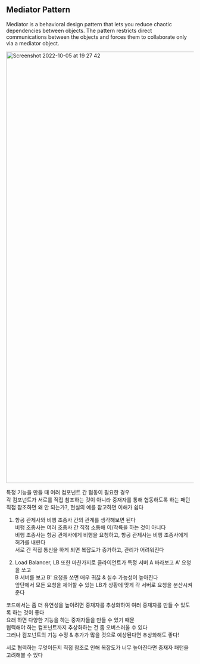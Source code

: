 ## Mediator Pattern

Mediator is a behavioral design pattern that lets you reduce chaotic dependencies between objects. The pattern restricts direct communications between the
objects and forces them to collaborate only via a mediator object.

<img width="1156" alt="Screenshot 2022-10-05 at 19 27 42" src="https://user-images.githubusercontent.com/76534087/194039707-1581a95d-02a8-4d83-97e1-04938c733f91.png">

특정 기능을 만들 때 여러 컴포넌트 간 협동이 필요한 경우  
각 컴포넌트가 서로를 직접 참조하는 것이 아니라 중재자를 통해 협동하도록 하는 패턴  
직접 참조하면 왜 안 되는가?, 현실의 예를 참고하면 이해가 쉽다  

1. 항공 관제사와 비행 조종사 간의 관계를 생각해보면 된다  
비행 조종사는 여러 조종사 간 직접 소통해 이/착륙을 하는 것이 아니다  
비행 조종사는 항공 관제사에게 비행을 요청하고, 항공 관제사는 비행 조종사에게 허가를 내린다  
서로 간 직접 통신을 하게 되면 복잡도가 증가하고, 관리가 어려워진다
   
2. Load Balancer, LB 또한 마찬가지로 클라이언트가 특정 서버 A 바라보고 A' 요청을 쏘고  
B 서버를 보고 B' 요청을 쏘면 매우 귀찮 & 실수 가능성이 높아진다  
앞단에서 모든 요청을 제어할 수 있는 LB가 상황에 맞게 각 서버로 요청을 분산시켜준다 

코드에서는 좀 더 유연성을 높이려면 중재자를 추상화하여 여러 중재자를 만들 수 있도록 하는 것이 좋다  
요래 하면 다양한 기능을 하는 중재자들을 만들 수 있기 때문  
협력해야 하는 컴포넌트까지 추상화하는 건 좀 오버스러울 수 있다  
그러나 컴포넌트의 기능 수정 & 추가가 많을 것으로 예상된다면 추상화해도 좋다!  

서로 협력하는 무엇이든지 직접 참조로 인해 복잡도가 너무 높아진다면 중재자 패턴을 고려해볼 수 있다
